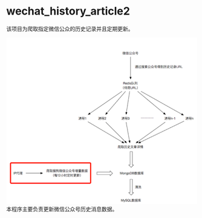# wechat_history_article2
该项目为爬取指定微信公众的历史记录并且定期更新。

![爬取流程](https://github.com/wang1051992187/wechat_history_article2/blob/master/history_info2.png)
本程序主要负责更新微信公众号历史消息数据。
